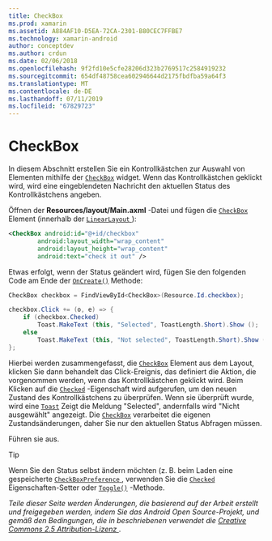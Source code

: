 ```yaml
---
title: CheckBox
ms.prod: xamarin
ms.assetid: A884AF10-D5EA-72CA-2301-B80CEC7FFBE7
ms.technology: xamarin-android
author: conceptdev
ms.author: crdun
ms.date: 02/06/2018
ms.openlocfilehash: 9f2fd10e5cfe28206d323b2769517c2584919232
ms.sourcegitcommit: 654df48758cea602946644d2175fbdfba59a64f3
ms.translationtype: MT
ms.contentlocale: de-DE
ms.lasthandoff: 07/11/2019
ms.locfileid: "67829723"
---
```

# <a name="checkbox"></a>CheckBox

In diesem Abschnitt erstellen Sie ein Kontrollkästchen zur Auswahl von Elementen mithilfe der [`CheckBox`](https://developer.xamarin.com/api/type/Android.Widget.CheckBox)
widget. Wenn das Kontrollkästchen geklickt wird, wird eine eingeblendeten Nachricht den aktuellen Status des Kontrollkästchens angeben.

Öffnen der **Resources/layout/Main.axml** -Datei und fügen die [ `CheckBox` ](https://developer.xamarin.com/api/type/Android.Widget.CheckBox/) Element (innerhalb der [ `LinearLayout` ](https://developer.xamarin.com/api/type/Android.Widget.LinearLayout)):

```xml
<CheckBox android:id="@+id/checkbox"
        android:layout_width="wrap_content"
        android:layout_height="wrap_content"
        android:text="check it out" />
```

Etwas erfolgt, wenn der Status geändert wird, fügen Sie den folgenden Code am Ende der [`OnCreate()`](https://developer.xamarin.com/api/member/Android.App.Activity.OnCreate/p/Android.OS.Bundle/Android.OS.PersistableBundle)
Methode:

```csharp
CheckBox checkbox = FindViewById<CheckBox>(Resource.Id.checkbox);

checkbox.Click += (o, e) => {
    if (checkbox.Checked)
        Toast.MakeText (this, "Selected", ToastLength.Short).Show ();
    else
        Toast.MakeText (this, "Not selected", ToastLength.Short).Show ();
};
```

Hierbei werden zusammengefasst, die [`CheckBox`](https://developer.xamarin.com/api/type/Android.Widget.CheckBox/)
Element aus dem Layout, klicken Sie dann behandelt das Click-Ereignis, das definiert die Aktion, die vorgenommen werden, wenn das Kontrollkästchen geklickt wird. Beim Klicken auf die [`Checked`](https://developer.xamarin.com/api/property/Android.Widget.CompoundButton.Checked/)
-Eigenschaft wird aufgerufen, um den neuen Zustand des Kontrollkästchens zu überprüfen. Wenn sie überprüft wurde, wird eine [`Toast`](https://developer.xamarin.com/api/type/Android.Widget.Toast/)
Zeigt die Meldung "Selected", andernfalls wird "Nicht ausgewählt" angezeigt. Die [`CheckBox`](https://developer.xamarin.com/api/type/Android.Widget.CheckBox/)
verarbeitet die eigenen Zustandsänderungen, daher Sie nur den aktuellen Status Abfragen müssen.

Führen sie aus.

> [!TIP]
> Wenn Sie den Status selbst ändern möchten (z. B. beim Laden eine gespeicherte [ `CheckBoxPreference` ](https://developer.xamarin.com/api/type/Android.Preferences.CheckBoxPreference), verwenden Sie die [`Checked`](https://developer.xamarin.com/api/property/Android.Widget.CompoundButton.Checked)
> Eigenschaften-Setter oder [`Toggle()`](https://developer.xamarin.com/api/member/Android.Widget.CompoundButton.Toggle)
> -Methode.

*Teile dieser Seite werden Änderungen, die basierend auf der Arbeit erstellt und freigegeben werden, indem Sie das Android Open Source-Projekt, und gemäß den Bedingungen, die in beschriebenen verwendet die*
[*Creative Commons 2.5 Attribution-Lizenz* ](http://creativecommons.org/licenses/by/2.5/).
